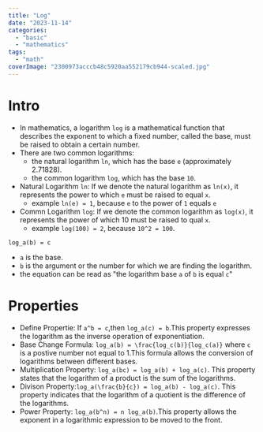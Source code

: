 ```yaml
---
title: "Log"
date: "2023-11-14"
categories: 
  - "basic"
  - "mathematics"
tags: 
  - "math"
coverImage: "2300973acccb48c5920aa552179cb944-scaled.jpg"
---
```


# Intro

- In mathematics, a logarithm `log` is a mathematical function that describes the exponent to which a fixed number, called the base, must be raised to obtain a certain number.
- There are two common logarithms:
    - the natural logarithm `ln`, which has the base `e` (approximately 2.71828).
    - the common logarithm `log`, which has the base `10`.
- Natural Logarithm `ln`: If we denote the natural logarithm as `ln(x)`, it represents the power to which `e` must be raised to equal `x`.
    - example `ln(e) = 1`, because `e` to the power of `1` equals `e`
- Commn Logarithm `log`: If we denote the common logarithm as `log(x)`, it represents the power of which 10 must be raised to qual `x`.
    - example `log(100) = 2`, because `10^2 = 100`.

```katex
log_a(b) = c
```

- `a` is the base.
- `b` is the argument or the number for which we are finding the logarithm.
- the equation can be read as "the logarithm base `a` of `b` is equal `c`"

# Properties

- Define Propertie: If `a^b = c`,then `log_a(c) = b`.This property expresses the logarithm as the inverse operation of exponentiation.
- Base Change Formula: `log_a(b) = \frac{log_c(b)}{log_c(a)}` where `c` is a postive number not equal to 1.This formula allows the conversion of logarithms between different bases.
- Multiplication Property: `log_a(bc) = log_a(b) + log_a(c)`. This property states that the logarithm of a product is the sum of the logarithms.
- Divison Property:`log_a(\frac{b}{c}) = log_a(b) - log_a(c)`. This property indicates that the logarithm of a quotient is the difference of the logarithms.
- Power Property: `log_a(b^n) = n log_a(b)`.This property allows the exponent in a logarithmic expression to be moved to the front.
